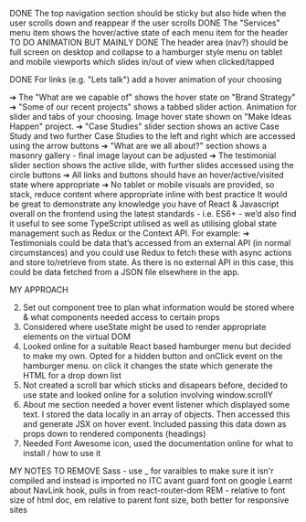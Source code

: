 DONE The top navigation section should be sticky but also hide when the user scrolls down and reappear if the user scrolls DONE The "Services" menu item shows the hover/active state of each menu item for the header
TO DO ANIMATION BUT MAINLY DONE The header area (nav?) should be full screen on desktop and collapse to a hamburger style menu on tablet and mobile viewports which slides in/out of view when clicked/tapped

DONE For links (e.g. "Lets talk") add a hover animation of your choosing

➔ The "What are we capable of" shows the hover state on "Brand Strategy"
➔ "Some of our recent projects" shows a tabbed slider action. Animation for slider
and tabs of your choosing. Image hover state shown on "Make Ideas Happen"
project.
➔ "Case Studies" slider section shows an active Case Study and two further Case
Studies to the left and right which are accessed using the arrow buttons
➔ "What are we all about?" section shows a masonry gallery - final image layout
can be adjusted
➔ The testimonial slider section shows the active slide, with further slides
accessed using the circle buttons
➔ All links and buttons should have an hover/active/visited state where
appropriate
➔ No tablet or mobile visuals are provided, so stack, reduce content where
appropriate inline with best practice
It would be great to demonstrate any knowledge you have of React & Javascript
overall on the frontend using the latest standards - i.e. ES6+ - we’d also find it useful
to see some TypeScript utilised as well as utilising global state management such as
Redux or the Context API. For example:
➔ Testimonials could be data that’s accessed from an external API (in normal
circumstances) and you could use Redux to fetch these with async actions
and store to/retrieve from state. As there is no external API in this case, this
could be data fetched from a JSON file elsewhere in the app.

MY APPROACH

2. Set out component tree to plan what information would be stored where & what components needed access to certain props
3. Considered where useState might be used to render appropriate elements on the virtual DOM
4. Looked online for a suitable React based hamburger menu but decided to make my own. Opted for a hidden button and onClick event on the hamburger menu. on click it changes the state which generate the HTML for a drop down list
5. Not created a scroll bar which sticks and disapears before, decided to use state and looked online for a solution involving window.scrollY
6. About me section needed a hover event listener which displayed some text. I stored the data locally in an array of objects. Then accessed this and generate JSX on hover event. Included passing this data down as props down to rendered components (headings)
7. Needed Font Awesome icon, used the documentation online for what to install / how to use it

MY NOTES TO REMOVE
Sass - use \_ for varaibles to make sure it isn'r compiled and instead is imported
no ITC avant guard font on google
Learnt about NavLink hook, pulls in from react-router-dom
REM - relative to font size of html doc, em relative to parent font size, both better for responsive sites
